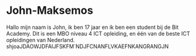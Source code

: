 # John-Maksemos
Hallo mijn naam is John, ik ben 17 jaar en ik ben een student bij de Bit Academy. Dit is een MBO niveau 4 ICT opleiding, en één van de beste ICT opleidingen van Nederland. shjoaJDAOWJDFAIJFSKFM`NDJFCNANFLVKAEFNKANGRANGJN
